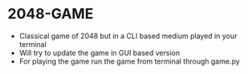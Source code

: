 # 2048-GAME
- Classical game of 2048 but in a CLI based medium played in your terminal
- Will try to update the game in GUI based version
- For playing the game run the game from terminal through game.py
